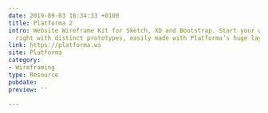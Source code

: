 ```yaml
---
date: 2019-09-03 16:34:33 +0100
title: Platforma 2
intro: Website Wireframe Kit for Sketch, XD and Bootstrap. Start your web project
  right with distinct prototypes, easily made with Platforma’s huge layout library.
link: https://platforma.ws
site: Platforma
category:
- Wireframing
type: Resource
pubdate: 
preview: ''

---
```

